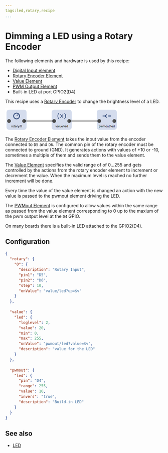 ```yaml
---
tags:led,rotary,recipe
...
```


# Dimming a LED using a Rotary Encoder

The following elements and hardware is used by this recipe:

* [Digital Input element](/elements/digitalin)
* [Rotary Encoder Element](/elements/rotary)
* [Value Element](/elements/value)
* [PWM Output Element](/elements/pwmout) 
* Built-in LED at port GPIO2(D4)

This recipe uses a [Rotary Encoder](/elements/rotary) to change the brightness level of a LED.

![Elements used in led recipe](ledrotaryflow.png)

The [Rotary Encoder Element](/elements/rotary) takes the input value from the encoder connected to `D5` and `D6`. The common pin of the rotary encoder must be connected to ground (GND).
It generates actions with values of +10 or -10, sometimes a multiple of them and sends them to the value element.

The [Value Element](/elements/value) specifies the valid range of of 0...255 and gets controlled by the actions from the rotary encoder element to increment or decrement the value. When the maximum level is reached no further increment will be done.

Every time the value of the value element is changed an action with the new value is passed to the pwmout element driving the LED.

The [PWMout Element](/elements/pwmout) is configured to allow values within the same range as passed from the value element corresponding to 0 up to the maxium of the pwm output level at the `D4` GPIO.

On many boards there is a built-in LED attached to the GPIO2(D4).

## Configuration

```JSON
{
  "rotary": {
    "0": {
      "description": "Rotary Input",
      "pin1": "D5",
      "pin2": "D6",
      "step": 10,
      "onValue": "value/led?up=$v"
    }
  },

  "value": {
    "led": {
      "loglevel": 2,
      "value": 20,
      "min": 0,
      "max": 255,
      "onValue": "pwmout/led?value=$v",
      "description": "value for the LED"
    }
  },

  "pwmout": {
    "led": {
      "pin": "D4",
      "range": 255,
      "value": 10,
      "invers": "true",
      "description": "Build-in LED"
    }
  }
}
```

## See also

* [LED](/recipes/led)
